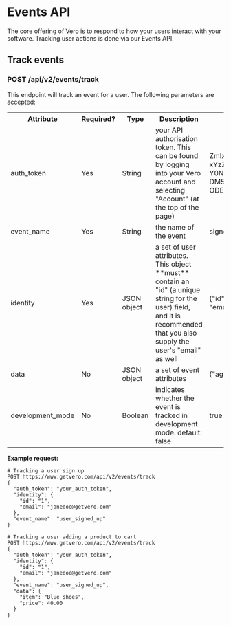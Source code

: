 # Events API

The core offering of Vero is to respond to how your users interact with your software. Tracking user actions is done via our Events API.

## Track events

### POST /api/v2/events/track

This endpoint will track an event for a user. The following parameters are accepted:

<table>
  <tr>
    <th>Attribute</th>
    <th>Required?</th>
    <th>Type</th>
    <th>Description</th>
    <th>Example</th>
  </tr>
  <tr>
    <td>auth_token</td>
    <td>Yes</td>
    <td>String</td>
    <td>your API authorisation token. This can be found by logging into your Vero account and selecting "Account" (at the top of the page)</td>
    <td>
      ZmIxM2NkZGZmZjY4YzFjMTI
      xYzZmMTlmNmM4NDY3ZTc5N2
      Y0NmVkYTo2MTk5YThmMDlmM
      DM5NzBkMjhkNDVjN2Y0MzI1
      ODE3YzBhZDcyMzhi
    </td>
  </tr>
  <tr>
    <td>event_name</td>
    <td>Yes</td>
    <td>String</td>
    <td>the name of the event</td>
    <td>signed_up</td>
  </tr>
  <tr>
    <td>identity</td>
    <td>Yes</td>
    <td>JSON object</td>
    <td>a set of user attributes. This object **must** contain an "id" (a unique string for the user) field, and it is recommended that you also supply the user's "email" as well</td>
    <td>{"id": "james@getvero.com", "email": "james@getvero.com"}</td>
  </tr>
  <tr>
    <td>data</td>
    <td>No</td>
    <td>JSON object</td>
    <td>a set of event attributes</td>
    <td>{"age": 25}</td>
  </tr>
  <tr>
    <td>development_mode</td>
    <td>No</td>
    <td>Boolean</td>
    <td>indicates whether the event is tracked in development mode. default: false</td>
    <td>true</td>
  </tr>
</table>

**Example request:**

```
# Tracking a user sign up
POST https://www.getvero.com/api/v2/events/track
{
  "auth_token": "your_auth_token",
  "identity": {
    "id": "1",
    "email": "janedoe@getvero.com"
  },
  "event_name": "user_signed_up"
}

# Tracking a user adding a product to cart
POST https://www.getvero.com/api/v2/events/track
{
  "auth_token": "your_auth_token",
  "identity": {
    "id": "1",
    "email": "janedoe@getvero.com"
  },
  "event_name": "user_signed_up",
  "data": {
    "item": "Blue shoes",
    "price": 40.00
  }
}
```
